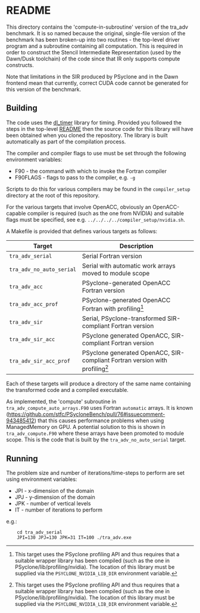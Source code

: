 # README #

This directory contains the 'compute-in-subroutine' version of the
tra_adv benchmark. It is so named because the original, single-file
version of the benchmark has been broken-up into two routines - the
top-level driver program and a subroutine containing all computation.
This is required in order to construct the Stencil Intermediate
Representation (used by the Dawn/Dusk toolchain) of the code since
that IR only supports compute constructs.

Note that limitations in the SIR produced by PSyclone and in the Dawn
frontend mean that currently, correct CUDA code cannot be generated
for this version of the benchmark.

## Building ##

The code uses the [dl_timer](https://bitbucket.org/apeg/dl_timer)
library for timing. Provided you followed the steps in the top-level
[README](../../../../README.md#obtaining-the-code) then the source code
for this library will have been obtained when you cloned the
repository. The library is built automatically as part of the
compilation process.

The compiler and compiler flags to use must be set through the following
environment variables:

* F90      - the command with which to invoke the Fortran compiler
* F90FLAGS - flags to pass to the compiler, e.g. `-g`

Scripts to do this for various compilers may be found in the `compiler_setup`
directory at the root of this repository.

For the various targets that involve OpenACC, obviously an OpenACC-capable
compiler is required (such as the one from NVIDIA) and suitable flags
must be specified, see e.g. `../../../../compiler_setup/nvidia.sh`.

A Makefile is provided that defines various targets as follows:

|Target          | Description                                                 |
|----------------|-------------------------------------------------------------|
|`tra_adv_serial`  | Serial Fortran version                                    |
|`tra_adv_no_auto_serial` | Serial with automatic work arrays moved to module scope |
|`tra_adv_acc`     | PSyclone-generated OpenACC Fortran version                |
|`tra_adv_acc_prof`| PSyclone-generated OpenACC Fortran with profiling[^1]     |
|`tra_adv_sir`     | Serial, PSyclone-transformed SIR-compliant Fortran version|
|`tra_adv_sir_acc` | PSyclone generated OpenACC, SIR-compliant Fortran version |
|`tra_adv_sir_acc_prof`| PSyclone generated OpenACC, SIR-compliant Fortran version with profiling[^1] |

[^1]: This target uses the PSyclone profiling API and thus requires that a
  suitable wrapper library has been compiled (such as the one in
  PSyclone/lib/profiling/nvidia). The location of this library must be
  supplied via the `PSYCLONE_NVIDIA_LIB_DIR` environment variable.

Each of these targets will produce a directory of the same name containing
the transformed code and a compiled executable.

As implemented, the 'compute' subroutine in `tra_adv_compute_auto_arrays.F90`
uses Fortran `automatic` arrays. It is known
(https://github.com/stfc/PSycloneBench/pull/76#issuecomment-943485412) that
this causes performance problems when using ManagedMemory on GPU. A potential
solution to this is shown in `tra_adv_compute.F90` where these arrays have
been promoted to module scope. This is the code that is built by the
`tra_adv_no_auto_serial` target.

## Running ##

The problem size and number of iterations/time-steps to perform are 
set using environment variables:

* JPI - x-dimension of the domain
* JPJ - y-dimension of the domain
* JPK - number of vertical levels
* IT - number of iterations to perform

e.g.:

```
    cd tra_adv_serial
    JPI=130 JPJ=130 JPK=31 IT=100 ./tra_adv.exe
```
